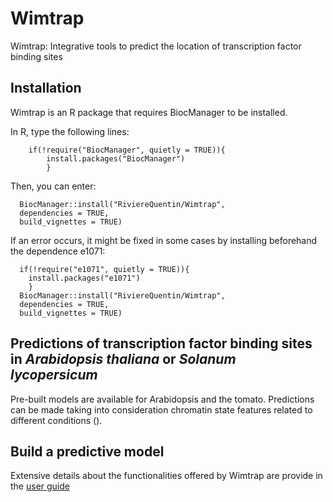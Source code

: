 # Wimtrap

Wimtrap: Integrative tools to predict the location of transcription factor binding sites

## Installation

Wimtrap is an R package that requires BiocManager to be installed. 

In R, type the following lines:
```
    if(!require("BiocManager", quietly = TRUE)){  
        install.packages("BiocManager")
        }
 ```
  
Then, you can enter:
```
  BiocManager::install("RiviereQuentin/Wimtrap",                     
  dependencies = TRUE,                     
  build_vignettes = TRUE)
````

If an error occurs, it might be fixed in some cases by installing beforehand the dependence e1071:

```
  if(!require("e1071", quietly = TRUE)){  
    install.packages("e1071")
    }
  BiocManager::install("RiviereQuentin/Wimtrap",                     
  dependencies = TRUE,                     
  build_vignettes = TRUE)
```
## Predictions of transcription factor binding sites in *Arabidopsis thaliana* or *Solanum lycopersicum*

Pre-built models are available for Arabidopsis and the tomato. Predictions can be made taking into consideration chromatin state features related to different conditions ().

## Build a predictive model

Extensive details about the functionalities offered by Wimtrap are provide in the [user guide](http://lpgmp.ulb.be/wp-content/uploads/2021/02/Wimtrap.pdf)
